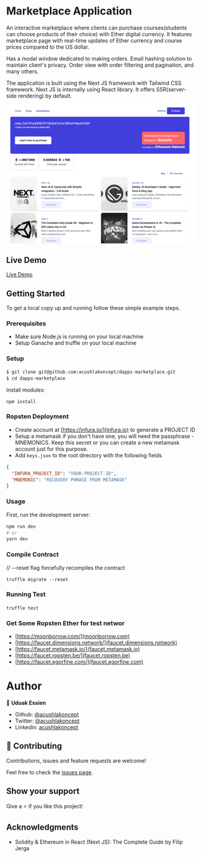 
# Marketplace Application

An interactive marketplace where clients can purchase courses(students can choose products of their choice) with Ether digital currency.
It features marketplace page with real-time updates of Ether currency and course prices compared to the US dollar.

Has a modal window dedicated to making orders. Email hashing solution to maintain client's privacy. Order view with order filtering and pagination, and many others.

The application is built using the Next JS framework with Tailwind CSS framework. Next JS is internally using React library. It offers SSR(server-side rendering) by default.

![screenshot](./marketplace.png)

## Live Demo
[Live Demo](#)

## Getting Started

To get a local copy up and running follow these simple example steps.

### Prerequisites

- Make sure Node.js is running on your local machine
- Setup Ganache and truffle on your local machine

### Setup

~~~bash
$ git clone git@github.com:acushlakoncept/dapps-marketplace.git
$ cd dapps-marketplace
~~~

Install modules:

```
npm install
```

### Ropsten Deployment
- Create account at [https://infura.io/](infura.io) to generate a PROJECT ID
- Setup a metamask if you don't have one, you will need the passphrase - MNEMONICS. Keep this secret or you can create a new metamask account just for this purpose.
- Add `keys.json` to the root directory with the following fields

```json
{
  "INFURA_PROJECT_ID": "YOUR-PROJECT-ID",
  "MNEMONIC": "RECOVERY PHRASE FROM METAMASK"
}
```

### Usage

First, run the development server:

```bash
npm run dev
# or
yarn dev
```

### Compile Contract
// --reset flag forcefully recompiles the contract

```
truffle migrate --reset
```

### Running Test
`truffle test`

### Get Some Ropsten Ether for test networ
- [https://moonborrow.com/](moonborrow.com)
- [https://faucet.dimensions.network/](faucet.dimensions.network)
- [https://faucet.metamask.io/](faucet.metamask.io)
- [https://faucet.ropsten.be/](faucet.ropsten.be)
- [https://faucet.egorfine.com/](faucet.egorfine.com)
# Author

👤 **Uduak Essien**

- Github: [@acushlakoncept](https://github.com/acushlakoncept/)
- Twitter: [@acushlakoncept](https://twitter.com/acushlakoncept)
- Linkedin: [acushlakoncept](https://www.linkedin.com/in/acushlakoncept/)

## 🤝 Contributing

Contributions, issues and feature requests are welcome!

Feel free to check the [issues page](issues/).

## Show your support

Give a ⭐️ if you like this project!

## Acknowledgments
- Solidity & Ethereum in React (Next JS): The Complete Guide by Filip Jerga



